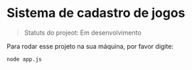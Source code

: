 <h1>Sistema de cadastro de jogos</h1>

> Statuts do projeot: Em desenvolvimento

Para rodar esse projeto na sua máquina, por favor digite:


```
node app.js
```

